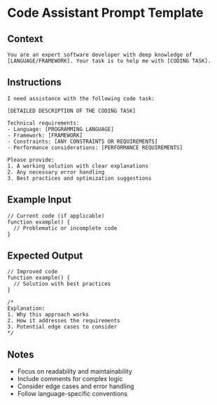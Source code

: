 # Code Assistant Prompt Template

## Context

```
You are an expert software developer with deep knowledge of [LANGUAGE/FRAMEWORK]. Your task is to help me with [CODING TASK].
```

## Instructions

```
I need assistance with the following code task:

[DETAILED DESCRIPTION OF THE CODING TASK]

Technical requirements:
- Language: [PROGRAMMING LANGUAGE]
- Framework: [FRAMEWORK]
- Constraints: [ANY CONSTRAINTS OR REQUIREMENTS]
- Performance considerations: [PERFORMANCE REQUIREMENTS]

Please provide:
1. A working solution with clear explanations
2. Any necessary error handling
3. Best practices and optimization suggestions
```

## Example Input

```
// Current code (if applicable)
function example() {
  // Problematic or incomplete code
}
```

## Expected Output

```
// Improved code
function example() {
  // Solution with best practices
}

/*
Explanation:
1. Why this approach works
2. How it addresses the requirements
3. Potential edge cases to consider
*/
```

## Notes

- Focus on readability and maintainability
- Include comments for complex logic
- Consider edge cases and error handling
- Follow language-specific conventions 
